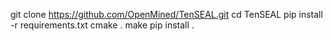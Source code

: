 git clone https://github.com/OpenMined/TenSEAL.git
cd TenSEAL
pip install -r requirements.txt
cmake .
make
pip install .
